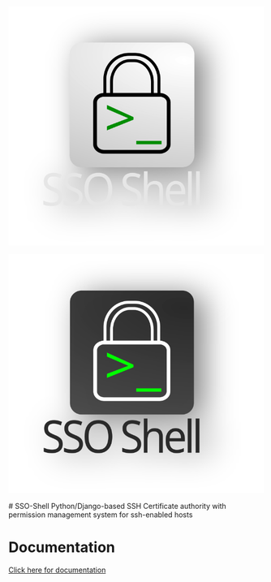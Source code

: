 <p align="center">
  <img src="docs/sso-shell-text-light.svg#gh-dark-mode-only" />
</p>
<p align="center">
  <img src="docs/sso-shell-text-dark.svg#gh-light-mode-only" />
</p>
# SSO-Shell
Python/Django-based SSH Certificate authority with permission management system for ssh-enabled hosts

# Documentation
[Click here for documentation](https://scheibling.github.io/SSO-Shell/#/)

